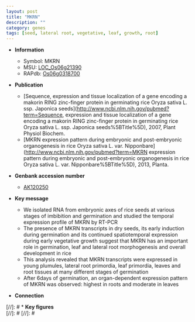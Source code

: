 ```yaml
---
layout: post
title: "MKRN"
description: ""
category: genes
tags: [seed, lateral root, vegetative, leaf, growth, root]
---
```


* **Information**  
    + Symbol: MKRN  
    + MSU: [LOC_Os06g21390](http://rice.plantbiology.msu.edu/cgi-bin/ORF_infopage.cgi?orf=LOC_Os06g21390)  
    + RAPdb: [Os06g0318700](http://rapdb.dna.affrc.go.jp/viewer/gbrowse_details/irgsp1?name=Os06g0318700)  

* **Publication**  
    + [Sequence, expression and tissue localization of a gene encoding a makorin RING zinc-finger protein in germinating rice Oryza sativa L. ssp. Japonica seeds](http://www.ncbi.nlm.nih.gov/pubmed?term=Sequence, expression and tissue localization of a gene encoding a makorin RING zinc-finger protein in germinating rice Oryza sativa L. ssp. Japonica seeds%5BTitle%5D), 2007, Plant Physiol Biochem.
    + [MKRN expression pattern during embryonic and post-embryonic organogenesis in rice Oryza sativa L. var. Nipponbare](http://www.ncbi.nlm.nih.gov/pubmed?term=MKRN expression pattern during embryonic and post-embryonic organogenesis in rice Oryza sativa L. var. Nipponbare%5BTitle%5D), 2013, Planta.

* **Genbank accession number**  
    + [AK120250](http://www.ncbi.nlm.nih.gov/nuccore/AK120250)

* **Key message**  
    + We isolated RNA from embryonic axes of rice seeds at various stages of imbibition and germination and studied the temporal expression profile of MKRN by RT-PCR
    + The presence of MKRN transcripts in dry seeds, its early induction during germination and its continued spatiotemporal expression during early vegetative growth suggest that MKRN has an important role in germination, leaf and lateral root morphogenesis and overall development in rice
    + This analysis revealed that MKRN transcripts were expressed in young plumules, lateral root primordia, leaf primordia, leaves and root tissues at many different stages of germination
    + After 6days of germination, an organ-dependent expression pattern of MKRN was observed: highest in roots and moderate in leaves

* **Connection**  

[//]: # * **Key figures**  
[//]: # 
[//]: # 
